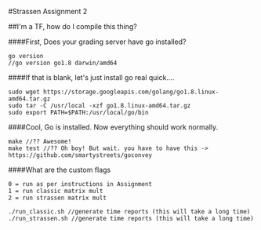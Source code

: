 #Strassen Assignment 2

##I'm a TF, how do I compile this thing?

####First, Does your grading server have go installed?

```
go version
//go version go1.8 darwin/amd64
```

####If that is blank, let's just install go real quick....

```
sudo wget https://storage.googleapis.com/golang/go1.8.linux-amd64.tar.gz
sudo tar -C /usr/local -xzf go1.8.linux-amd64.tar.gz
sudo export PATH=$PATH:/usr/local/go/bin
```

####Cool, Go is installed. Now everything should work normally.

```
make //?? Awesome!
make test //?? Oh boy! But wait. you have to have this -> https://github.com/smartystreets/goconvey
```

####What are the custom flags

```
0 = run as per instructions in Assignment
1 = run classic matrix mult
2 = run strassen matrix mult
```

```
./run_classic.sh //generate time reports (this will take a long time)
./run_strassen.sh //generate time reports (this will take a long time)
```
